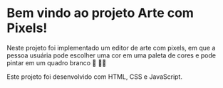 # Bem vindo ao projeto Arte com Pixels!

Neste projeto foi implementado um editor de arte com pixels, em que a pessoa usuária pode escolher uma cor em uma paleta de cores e pode pintar em um quadro branco 🎨 🧑‍🎨

Este projeto foi desenvolvido com HTML, CSS e JavaScript.
